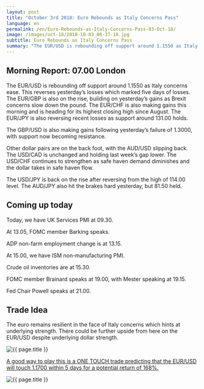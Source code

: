 ```yaml
---
layout: post
title: "October 3rd 2018: Euro Rebounds as Italy Concerns Pass"
language: en
permalink: /en/Euro-Rebounds-as-Italy-Concerns-Pass-03-Oct-18/
image: /images/oct-18/2018-10-03_06-37-18.jpg
subtitle: Euro Rebounds as Italy Concerns Pass
summary: "The EUR/USD is rebounding off support around 1.1550 as Italy concerns ease. This reverses yesterday’s losses which marked five days of losses"
---
```

## Morning Report: 07.00 London

The EUR/USD is rebounding off support around 1.1550 as Italy concerns ease. This reverses yesterday’s losses which marked five days of losses. The EUR/GBP is also on the rise, building on yesterday’s gains as Brexit concerns slow down the pound. The EUR/CHF is also making gains this morning and is heading for its highest closing high since August. The EUR/JPY is also reversing recent losses as support around 131.00 holds. 

The GBP/USD is also making gains following yesterday’s failure of 1.3000, with support now becoming resistance. 

Other dollar pairs are on the back foot, with the AUD/USD slipping back. The USD/CAD is unchanged and holding last week’s gap lower. The USD/CHF continues to strengthen as safe haven demand diminishes and the dollar takes in safe haven flow. 

The USD/JPY is back on the rise after reversing from the high of 114.00 level. The AUD/JPY also hit the brakes hard yesterday, but 81.50 held. 

## Coming up today

Today, we have UK Services PMI at 09.30. 

At 13.05, FOMC member Barking speaks. 

ADP non-farm employment change is at 13.15. 

At 15.00, we have ISM non-manufacturing PMI. 

Crude oil inventories are at 15.30. 

FOMC member Brainard speaks at 19.00, with Mester speaking at 19.15. 

Fed Chair Powell speaks at 21.00. 

## Trade Idea

The euro remains resilient in the face of Italy concerns which hints at underlying strength. There could be further upside from here on the EUR/USD despite underlying dollar strength. 

<img class="post-image" src="{{ site.url }}/images/oct-18/2018-10-03_06-37-18.jpg" alt="{{ page.title }}" title="{{ page.title }}">

<a href="%LINK%%?currency=GBP&market=forex&underlying=frxEURUSD&formname=touchnotouch&duration_amount=5&duration_units=d&amount=10&amount_type=stake&expiry_type=duration&barrier=1.1700" target="_blank" rel="noopener noreferrer nofollow">A good way to play this is a ONE TOUCH trade predicting that the EUR/USD will touch 1.1700 within 5 days for a potential return of 168%.</a>

<img class="post-image" src="{{ site.url }}/images/oct-18/2018-10-03_06-33-53.jpg" alt="{{ page.title }}" title="{{ page.title }}">